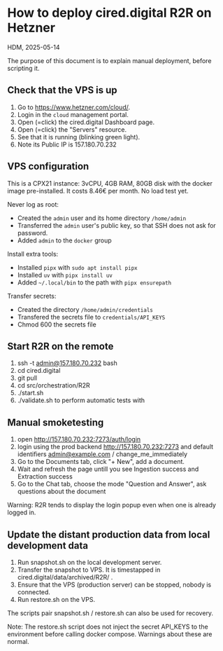 # How to deploy cired.digital R2R on Hetzner

HDM, 2025-05-14

The purpose of this document is to explain manual deployment, before scripting it.

## Check that the VPS is up

1. Go to https://www.hetzner.com/cloud/.
2. Login in the `cloud` management portal.
3. Open (=click) the cired.digital Dashboard page.
4. Open (=click) the "Servers" resource.
5. See that it is running (blinking green light).
6. Note its Public IP is 157.180.70.232

## VPS configuration

This is a CPX21 instance: 3vCPU, 4GB RAM, 80GB disk
with the docker image pre-installed.
It costs 8.46€ per month.
No load test yet.

Never log as root:

- Created the `admin` user and its home directory `/home/admin`
- Transferred the `admin` user's public key, so that SSH does not ask for password.
- Added `admin` to the `docker` group

Install extra tools:

- Installed `pipx` with `sudo apt install pipx`
- Installed `uv` with `pipx install uv`
- Added `~/.local/bin` to the path with `pipx ensurepath`

Transfer secrets:

- Created the directory `/home/admin/credentials` 
- Transfered the secrets file to `credentials/API_KEYS`
- Chmod 600 the secrets file

## Start R2R on the remote

1. ssh -t admin@157.180.70.232 bash
2. cd cired.digital
3. git pull
4. cd src/orchestration/R2R
5. ./start.sh
6. ./validate.sh to perform automatic tests with

## Manual smoketesting

1. open http://157.180.70.232:7273/auth/login
2. login using the prod backend http://157.180.70.232:7273 and default identifiers admin@example.com / change_me_immediately 
3. Go to the Documents tab, click "+ New", add a document.
4. Wait and refresh the page untill you see Ingestion success and Extraction success
5. Go to the Chat tab, choose the mode "Question and Answer", ask questions about the document
 
Warning: R2R tends to display the login popup even when one is already logged in. 

## Update the distant production data from local development data

1. Run snapshot.sh on the local development server.
2. Transfer the snapshot to VPS. It is timestapped in cired.digital/data/archived/R2R/ .
3. Ensure that the VPS (production server) can be stopped, nobody is connected.
4. Run restore.sh on the VPS.

The scripts pair snapshot.sh / restore.sh can also be used for recovery.

Note: 
The restore.sh script does not inject the secret API_KEYS to the environment before calling docker compose.
Warnings about these are normal.

